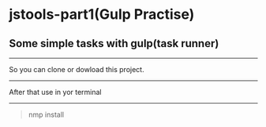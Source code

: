 # jstools-part1(Gulp Practise)
## Some simple tasks with gulp(task runner)
***
So you can clone or dowload this project.
***
After that use in yor terminal
*** 
> nmp install
